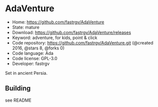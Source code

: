 # AdaVenture

- Home: https://github.com/fastrgv/AdaVenture
- State: mature
- Download: https://github.com/fastrgv/AdaVenture/releases
- Keyword: adventure, for kids, point & click
- Code repository: https://github.com/fastrgv/AdaVenture.git (@created 2016, @stars 8, @forks 0)
- Code language: Ada
- Code license: GPL-3.0
- Developer: fastrgv

Set in ancient Persia.

## Building

see README

